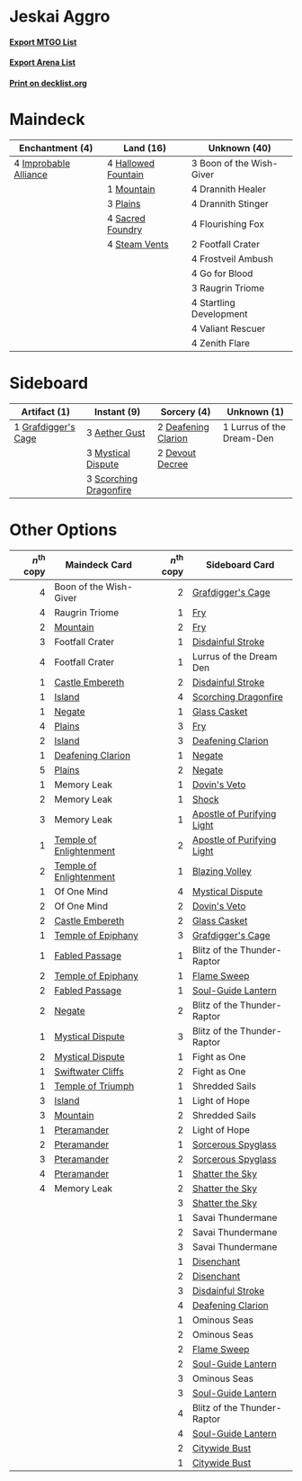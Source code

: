 # Jeskai Aggro

#### [Export MTGO List](../collection/Jeskai%20Aggro/Jeskai%20Aggro.txt)
#### [Export Arena List](../collection/Jeskai%20Aggro/Jeskai%20Aggro_arena.txt)
#### [Print on decklist.org](http://decklist.org/?deckmain=3%09Boon%20of%20the%20Wish-Giver%0A4%09Drannith%20Healer%0A4%09Drannith%20Stinger%0A4%09Flourishing%20Fox%0A2%09Footfall%20Crater%0A4%09Frostveil%20Ambush%0A4%09Go%20for%20Blood%0A4%09Hallowed%20Fountain%0A4%09Improbable%20Alliance%0A1%09Mountain%0A3%09Plains%0A3%09Raugrin%20Triome%0A4%09Sacred%20Foundry%0A4%09Startling%20Development%0A4%09Steam%20Vents%0A4%09Valiant%20Rescuer%0A4%09Zenith%20Flare&deckside=3%09Aether%20Gust%0A2%09Deafening%20Clarion%0A2%09Devout%20Decree%0A1%09Grafdigger's%20Cage%0A1%09Lurrus%20of%20the%20Dream-Den%0A3%09Mystical%20Dispute%0A3%09Scorching%20Dragonfire)
# Maindeck

|                                        Enchantment (4)                                         |                                          Land (16)                                          |      Unknown (40)      |
|------------------------------------------------------------------------------------------------|---------------------------------------------------------------------------------------------|------------------------|
|4 [Improbable Alliance](http://gatherer.wizards.com/Pages/Card/Details.aspx?multiverseid=473155)|4 [Hallowed Fountain](http://gatherer.wizards.com/Pages/Card/Details.aspx?multiverseid=97071)|3 Boon of the Wish-Giver|
|                                                                                                |1 [Mountain](http://gatherer.wizards.com/Pages/Card/Details.aspx?multiverseid=439859)        |4 Drannith Healer       |
|                                                                                                |3 [Plains](http://gatherer.wizards.com/Pages/Card/Details.aspx?multiverseid=439856)          |4 Drannith Stinger      |
|                                                                                                |4 [Sacred Foundry](http://gatherer.wizards.com/Pages/Card/Details.aspx?multiverseid=405106)  |4 Flourishing Fox       |
|                                                                                                |4 [Steam Vents](http://gatherer.wizards.com/Pages/Card/Details.aspx?multiverseid=405109)     |2 Footfall Crater       |
|                                                                                                |                                                                                             |4 Frostveil Ambush      |
|                                                                                                |                                                                                             |4 Go for Blood          |
|                                                                                                |                                                                                             |3 Raugrin Triome        |
|                                                                                                |                                                                                             |4 Startling Development |
|                                                                                                |                                                                                             |4 Valiant Rescuer       |
|                                                                                                |                                                                                             |4 Zenith Flare          |


# Sideboard

|                                         Artifact (1)                                         |                                           Instant (9)                                           |                                         Sorcery (4)                                          |       Unknown (1)       |
|----------------------------------------------------------------------------------------------|-------------------------------------------------------------------------------------------------|----------------------------------------------------------------------------------------------|-------------------------|
|1 [Grafdigger's Cage](http://gatherer.wizards.com/Pages/Card/Details.aspx?multiverseid=278452)|3 [Aether Gust](http://gatherer.wizards.com/Pages/Card/Details.aspx?multiverseid=466796)         |2 [Deafening Clarion](http://gatherer.wizards.com/Pages/Card/Details.aspx?multiverseid=452915)|1 Lurrus of the Dream-Den|
|                                                                                              |3 [Mystical Dispute](http://gatherer.wizards.com/Pages/Card/Details.aspx?multiverseid=473020)    |2 [Devout Decree](http://gatherer.wizards.com/Pages/Card/Details.aspx?multiverseid=466767)    |                         |
|                                                                                              |3 [Scorching Dragonfire](http://gatherer.wizards.com/Pages/Card/Details.aspx?multiverseid=473101)|                                                                                              |                         |


# Other Options

|*n*<sup>th</sup> copy|                                          Maindeck Card                                           |*n*<sup>th</sup> copy|                                           Sideboard Card                                            |
|--------------------:|--------------------------------------------------------------------------------------------------|--------------------:|-----------------------------------------------------------------------------------------------------|
|                    4|Boon of the Wish-Giver                                                                            |                    2|[Grafdigger's Cage](http://gatherer.wizards.com/Pages/Card/Details.aspx?multiverseid=278452)         |
|                    4|Raugrin Triome                                                                                    |                    1|[Fry](http://gatherer.wizards.com/Pages/Card/Details.aspx?multiverseid=466894)                       |
|                    2|[Mountain](http://gatherer.wizards.com/Pages/Card/Details.aspx?multiverseid=439859)               |                    2|[Fry](http://gatherer.wizards.com/Pages/Card/Details.aspx?multiverseid=466894)                       |
|                    3|Footfall Crater                                                                                   |                    1|[Disdainful Stroke](http://gatherer.wizards.com/Pages/Card/Details.aspx?multiverseid=420705)         |
|                    4|Footfall Crater                                                                                   |                    1|Lurrus of the Dream Den                                                                              |
|                    1|[Castle Embereth](http://gatherer.wizards.com/Pages/Card/Details.aspx?multiverseid=473201)        |                    2|[Disdainful Stroke](http://gatherer.wizards.com/Pages/Card/Details.aspx?multiverseid=420705)         |
|                    1|[Island](http://gatherer.wizards.com/Pages/Card/Details.aspx?multiverseid=439857)                 |                    4|[Scorching Dragonfire](http://gatherer.wizards.com/Pages/Card/Details.aspx?multiverseid=473101)      |
|                    1|[Negate](http://gatherer.wizards.com/Pages/Card/Details.aspx?multiverseid=423707)                 |                    1|[Glass Casket](http://gatherer.wizards.com/Pages/Card/Details.aspx?multiverseid=472977)              |
|                    4|[Plains](http://gatherer.wizards.com/Pages/Card/Details.aspx?multiverseid=439856)                 |                    3|[Fry](http://gatherer.wizards.com/Pages/Card/Details.aspx?multiverseid=466894)                       |
|                    2|[Island](http://gatherer.wizards.com/Pages/Card/Details.aspx?multiverseid=439857)                 |                    3|[Deafening Clarion](http://gatherer.wizards.com/Pages/Card/Details.aspx?multiverseid=452915)         |
|                    1|[Deafening Clarion](http://gatherer.wizards.com/Pages/Card/Details.aspx?multiverseid=452915)      |                    1|[Negate](http://gatherer.wizards.com/Pages/Card/Details.aspx?multiverseid=423707)                    |
|                    5|[Plains](http://gatherer.wizards.com/Pages/Card/Details.aspx?multiverseid=439856)                 |                    2|[Negate](http://gatherer.wizards.com/Pages/Card/Details.aspx?multiverseid=423707)                    |
|                    1|Memory Leak                                                                                       |                    1|[Dovin's Veto](http://gatherer.wizards.com/Pages/Card/Details.aspx?multiverseid=461120)              |
|                    2|Memory Leak                                                                                       |                    1|[Shock](http://gatherer.wizards.com/Pages/Card/Details.aspx?multiverseid=129732)                     |
|                    3|Memory Leak                                                                                       |                    1|[Apostle of Purifying Light](http://gatherer.wizards.com/Pages/Card/Details.aspx?multiverseid=466760)|
|                    1|[Temple of Enlightenment](http://gatherer.wizards.com/Pages/Card/Details.aspx?multiverseid=378535)|                    2|[Apostle of Purifying Light](http://gatherer.wizards.com/Pages/Card/Details.aspx?multiverseid=466760)|
|                    2|[Temple of Enlightenment](http://gatherer.wizards.com/Pages/Card/Details.aspx?multiverseid=378535)|                    1|[Blazing Volley](http://gatherer.wizards.com/Pages/Card/Details.aspx?multiverseid=426821)            |
|                    1|Of One Mind                                                                                       |                    4|[Mystical Dispute](http://gatherer.wizards.com/Pages/Card/Details.aspx?multiverseid=473020)          |
|                    2|Of One Mind                                                                                       |                    2|[Dovin's Veto](http://gatherer.wizards.com/Pages/Card/Details.aspx?multiverseid=461120)              |
|                    2|[Castle Embereth](http://gatherer.wizards.com/Pages/Card/Details.aspx?multiverseid=473201)        |                    2|[Glass Casket](http://gatherer.wizards.com/Pages/Card/Details.aspx?multiverseid=472977)              |
|                    1|[Temple of Epiphany](http://gatherer.wizards.com/Pages/Card/Details.aspx?multiverseid=442808)     |                    3|[Grafdigger's Cage](http://gatherer.wizards.com/Pages/Card/Details.aspx?multiverseid=278452)         |
|                    1|[Fabled Passage](http://gatherer.wizards.com/Pages/Card/Details.aspx?multiverseid=473206)         |                    1|Blitz of the Thunder-Raptor                                                                          |
|                    2|[Temple of Epiphany](http://gatherer.wizards.com/Pages/Card/Details.aspx?multiverseid=442808)     |                    1|[Flame Sweep](http://gatherer.wizards.com/Pages/Card/Details.aspx?multiverseid=466893)               |
|                    2|[Fabled Passage](http://gatherer.wizards.com/Pages/Card/Details.aspx?multiverseid=473206)         |                    1|[Soul-Guide Lantern](http://gatherer.wizards.com/Pages/Card/Details.aspx?multiverseid=476488)        |
|                    2|[Negate](http://gatherer.wizards.com/Pages/Card/Details.aspx?multiverseid=423707)                 |                    2|Blitz of the Thunder-Raptor                                                                          |
|                    1|[Mystical Dispute](http://gatherer.wizards.com/Pages/Card/Details.aspx?multiverseid=473020)       |                    3|Blitz of the Thunder-Raptor                                                                          |
|                    2|[Mystical Dispute](http://gatherer.wizards.com/Pages/Card/Details.aspx?multiverseid=473020)       |                    1|Fight as One                                                                                         |
|                    1|[Swiftwater Cliffs](http://gatherer.wizards.com/Pages/Card/Details.aspx?multiverseid=405407)      |                    2|Fight as One                                                                                         |
|                    1|[Temple of Triumph](http://gatherer.wizards.com/Pages/Card/Details.aspx?multiverseid=373560)      |                    1|Shredded Sails                                                                                       |
|                    3|[Island](http://gatherer.wizards.com/Pages/Card/Details.aspx?multiverseid=439857)                 |                    1|Light of Hope                                                                                        |
|                    3|[Mountain](http://gatherer.wizards.com/Pages/Card/Details.aspx?multiverseid=439859)               |                    2|Shredded Sails                                                                                       |
|                    1|[Pteramander](http://gatherer.wizards.com/Pages/Card/Details.aspx?multiverseid=457191)            |                    2|Light of Hope                                                                                        |
|                    2|[Pteramander](http://gatherer.wizards.com/Pages/Card/Details.aspx?multiverseid=457191)            |                    1|[Sorcerous Spyglass](http://gatherer.wizards.com/Pages/Card/Details.aspx?multiverseid=435407)        |
|                    3|[Pteramander](http://gatherer.wizards.com/Pages/Card/Details.aspx?multiverseid=457191)            |                    2|[Sorcerous Spyglass](http://gatherer.wizards.com/Pages/Card/Details.aspx?multiverseid=435407)        |
|                    4|[Pteramander](http://gatherer.wizards.com/Pages/Card/Details.aspx?multiverseid=457191)            |                    1|[Shatter the Sky](http://gatherer.wizards.com/Pages/Card/Details.aspx?multiverseid=476288)           |
|                    4|Memory Leak                                                                                       |                    2|[Shatter the Sky](http://gatherer.wizards.com/Pages/Card/Details.aspx?multiverseid=476288)           |
|                     |                                                                                                  |                    3|[Shatter the Sky](http://gatherer.wizards.com/Pages/Card/Details.aspx?multiverseid=476288)           |
|                     |                                                                                                  |                    1|Savai Thundermane                                                                                    |
|                     |                                                                                                  |                    2|Savai Thundermane                                                                                    |
|                     |                                                                                                  |                    3|Savai Thundermane                                                                                    |
|                     |                                                                                                  |                    1|[Disenchant](http://gatherer.wizards.com/Pages/Card/Details.aspx?multiverseid=847)                   |
|                     |                                                                                                  |                    2|[Disenchant](http://gatherer.wizards.com/Pages/Card/Details.aspx?multiverseid=847)                   |
|                     |                                                                                                  |                    3|[Disdainful Stroke](http://gatherer.wizards.com/Pages/Card/Details.aspx?multiverseid=420705)         |
|                     |                                                                                                  |                    4|[Deafening Clarion](http://gatherer.wizards.com/Pages/Card/Details.aspx?multiverseid=452915)         |
|                     |                                                                                                  |                    1|Ominous Seas                                                                                         |
|                     |                                                                                                  |                    2|Ominous Seas                                                                                         |
|                     |                                                                                                  |                    2|[Flame Sweep](http://gatherer.wizards.com/Pages/Card/Details.aspx?multiverseid=466893)               |
|                     |                                                                                                  |                    2|[Soul-Guide Lantern](http://gatherer.wizards.com/Pages/Card/Details.aspx?multiverseid=476488)        |
|                     |                                                                                                  |                    3|Ominous Seas                                                                                         |
|                     |                                                                                                  |                    3|[Soul-Guide Lantern](http://gatherer.wizards.com/Pages/Card/Details.aspx?multiverseid=476488)        |
|                     |                                                                                                  |                    4|Blitz of the Thunder-Raptor                                                                          |
|                     |                                                                                                  |                    4|[Soul-Guide Lantern](http://gatherer.wizards.com/Pages/Card/Details.aspx?multiverseid=476488)        |
|                     |                                                                                                  |                    2|[Citywide Bust](http://gatherer.wizards.com/Pages/Card/Details.aspx?multiverseid=452754)             |
|                     |                                                                                                  |                    1|[Citywide Bust](http://gatherer.wizards.com/Pages/Card/Details.aspx?multiverseid=452754)             |

